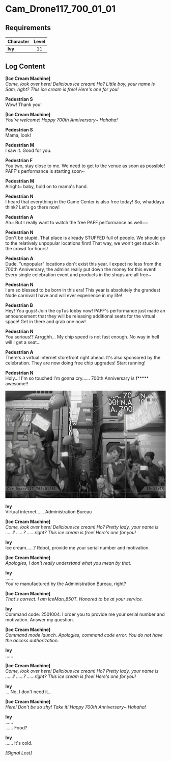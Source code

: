 # Cam_Drone117_700_01_01
## Requirements
|Character|Level|
|---------|:---:|
|**Ivy**  | 11  |

## Log Content
**[Ice Cream Machine]**<br>
*Come, look over here! Delicious ice cream! Ho? Little boy, your name is Sam, right? This ice cream is free! Here's one for you!*

**Pedestrian S**<br>
Wow! Thank you!

**[Ice Cream Machine]**<br>
*You're welcome! Happy 700th Anniversary~ Hahaha!*

**Pedestrian S**<br>
Mama, look!

**Pedestrian M**<br>
I saw it. Good for you.

**Pedestrian F**<br>
You two, stay close to me. We need to get to the venue as soon as possible! PAFF's performance is starting soon~

**Pedestrian M**<br>
Alright~ baby, hold on to mama's hand.

**Pedestrian N**<br>
I heard that everything in the Game Center is also free today! So, whaddaya think? Let's go there now!

**Pedestrian A**<br>
Ah~ But I really want to watch the free PAFF performance as well~~

**Pedestrian N**<br>
Don't be stupid. That place is already STUFFED full of people. We should go to the relatively unpopular locations first! That way, we won't get stuck in the crowd for hours!

**Pedestrian A**<br>
Dude, "unpopular" locations don't exist this year. I expect no less from the 700th Anniversary, the admins really put down the money for this event! Every single celebration event and products in the shops are all free~

**Pedestrian N**<br>
I am so blessed to be born in this era! This year is absolutely the grandest Node carnival I have and will ever experience in my life!

**Pedestrian B**<br>
Hey! You guys! Join the cyTus lobby now! PAFF's performance just made an announcement that they will be releasing additional seats for the virtual space! Get in there and grab one now!

**Pedestrian N**<br>
You serious!? Arrgghh... My chip speed is not fast enough. No way in hell will I get a seat...

**Pedestrian A**<br>
There's a virtual internet storefront right ahead. It's also sponsored by the celebration. They are now doing free chip upgrades! Start running!

**Pedestrian N**<br>
Holy...! I'm so touched I'm gonna cry...... 700th Anniversary is f\*\*\*\*\* awesome!!

![ivos1301.png](./attachments/ivos1301.png)

**Ivy**<br>
Virtual internet...... Administration Bureau

**[Ice Cream Machine]**<br>
*Come, look over here! Delicious ice cream! Ho? Pretty lady, your name is ......? ......? ......right? This ice cream is free! Here's one for you!*

**Ivy**<br>
Ice cream......? Robot, provide me your serial number and motivation.

**[Ice Cream Machine]**<br>
*Apologies, I don't really understand what you mean by that.*

**Ivy**<br>
......<br>
You're manufactured by the Administration Bureau, right?

**[Ice Cream Machine]**<br>
*That's correct. I am IceMan\_650T. Honored to be at your service.*

**Ivy**<br>
Command code: 2501004. I order you to provide me your serial number and motivation. Answer my question.

**[Ice Cream Machine]**<br>
*Command mode launch. Apologies, command code error. You do not have the access authorization.*

**Ivy**<br>
......

**[Ice Cream Machine]**<br>
*Come, look over here! Delicious ice cream! Ho? Pretty lady, your name is ......? ......? ......right? This ice cream is free! Here's one for you!*

**Ivy**<br>
... No, I don't need it...

**[Ice Cream Machine]**<br>
*Here! Don't be so shy! Take it! Happy 700th Anniversary~ Hahaha!*

**Ivy**<br>
......<br>
...... Food?

**Ivy**<br>
...... It's cold.

*[Signal Lost]*
